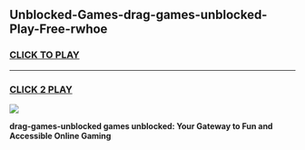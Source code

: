 
## Unblocked-Games-drag-games-unblocked-Play-Free-rwhoe
<h3>
<a href="https://premium76.site?title=drag-games-unblocked&ref=18A1">CLICK TO PLAY</a></h3>
<hr>

<h3>
<a href="https://premium76.site?title=drag-games-unblocked&ref=18A1">CLICK 2 PLAY</a>
  
</h3>

<a href="https://premium76.site?title=drag-games-unblocked&ref=18A1"><img src="https://clearcache.store/games.png"></a>


**drag-games-unblocked games unblocked: Your Gateway to Fun and Accessible Online Gaming**
